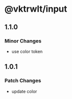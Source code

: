 # @vktrwlt/input

## 1.1.0

### Minor Changes

- use color token

## 1.0.1

### Patch Changes

- update color
